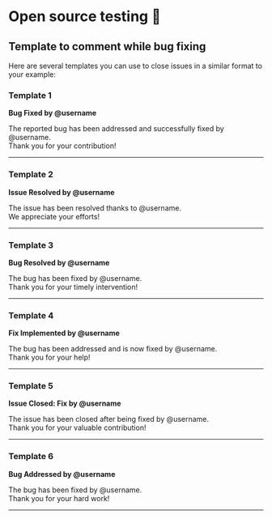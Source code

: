 # Open source testing 🧪

## Template to comment while bug fixing

Here are several templates you can use to close issues in a similar format to your example:

### Template 1

**Bug Fixed by @username**

The reported bug has been addressed and successfully fixed by @username.  
Thank you for your contribution!

---

### Template 2

**Issue Resolved by @username**

The issue has been resolved thanks to @username.  
We appreciate your efforts!

---

### Template 3

**Bug Resolved by @username**

The bug has been fixed by @username.  
Thank you for your timely intervention!

---

### Template 4

**Fix Implemented by @username**

The bug has been addressed and is now fixed by @username.  
Thank you for your help!

---

### Template 5

**Issue Closed: Fix by @username**

The issue has been closed after being fixed by @username.  
Thank you for your valuable contribution!

---

### Template 6

**Bug Addressed by @username**

The bug has been fixed by @username.  
Thank you for your hard work!

---
